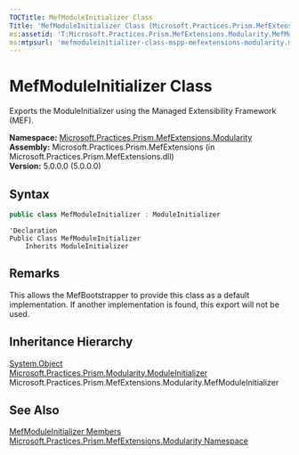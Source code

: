 ```yaml
---
TOCTitle: MefModuleInitializer Class
Title: 'MefModuleInitializer Class (Microsoft.Practices.Prism.MefExtensions.Modularity)'
ms:assetid: 'T:Microsoft.Practices.Prism.MefExtensions.Modularity.MefModuleInitializer'
ms:mtpsurl: 'mefmoduleinitializer-class-mspp-mefextensions-modularity.md'
---
```



# MefModuleInitializer Class

Exports the ModuleInitializer using the Managed Extensibility Framework (MEF).

**Namespace:** [Microsoft.Practices.Prism.MefExtensions.Modularity](/patterns-practices/reference/mspp-mefextensions-modularity-namespace)  
**Assembly:** Microsoft.Practices.Prism.MefExtensions (in Microsoft.Practices.Prism.MefExtensions.dll)  
**Version:** 5.0.0.0 (5.0.0.0)

## Syntax

```C#
public class MefModuleInitializer : ModuleInitializer

```

```VB
'Declaration
Public Class MefModuleInitializer
	Inherits ModuleInitializer
```

## Remarks

This allows the MefBootstrapper to provide this class as a default implementation. If another implementation is found, this export will not be used.

## Inheritance Hierarchy

[System.Object](http://msdn.microsoft.com/en-us/library/e5kfa45b)  
[Microsoft.Practices.Prism.Modularity.ModuleInitializer](/patterns-practices/reference/moduleinitializer-class-mspp-modularity)  
Microsoft.Practices.Prism.MefExtensions.Modularity.MefModuleInitializer

## See Also

[MefModuleInitializer Members](/patterns-practices/reference/mefmoduleinitializer-members-mspp-mefextensions-modularity)  
[Microsoft.Practices.Prism.MefExtensions.Modularity Namespace](/patterns-practices/reference/mspp-mefextensions-modularity-namespace)  
